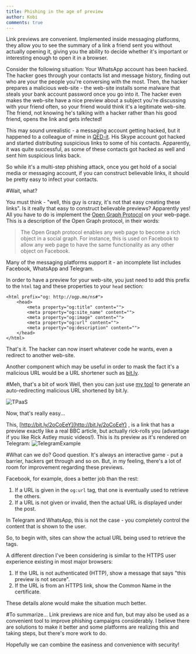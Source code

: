 ```yaml
---
title: Phishing in the age of preview
author: Kobi
comments: true
---
```

Link previews are convenient. Implemented inside messaging platforms, they allow you to see the summary of a link a friend sent you without actually opening it, giving you the ability to decide whether it's important or interesting enough to open it in a browser.

 Consider the following situation: Your WhatsApp account has been hacked. The hacker goes through your contacts list and message history, finding out who are your the people you're conversing with the most. Then, the hacker prepares a malicious web-site - the web-site installs some malware that steals your bank account password once you go into it. The hacker even makes the web-site have a nice preview about a subject you're discussing with your friend often, so your friend would think it's a legitimate web-site. The friend, not knowing he's talking with a hacker rather than his good friend, opens the link and gets infected!

This may sound unrealistic - a messaging account getting hacked, but it happened to a colleague of mine in [QED-it](http://qed-it.com). His Skype account got hacked and started distributing suspicious links to some of his contacts. Apparently, it was quite successful, as some of these contacts got hacked as well and sent him suspicious links back.

So while it's a multi-step phishing attack, once you get hold of a social media or messaging account, if you can construct believable links, it should be pretty easy to infect your contacts.

#Wait, what?

You must think - "well, this guy is crazy, it's not that easy creating these links". Is it really that easy to construct believable previews? Apparently yes! All you have to do is implement the [Open Graph Protocol](http://ogp.me/) on your web-page. This is a description of the Open Graph protocol, in their words:
> The Open Graph protocol enables any web page to become a rich object in a social graph. For instance, this is used on Facebook to allow any web page to have the same functionality as any other object on Facebook.

Many of the messaging platforms support it - an incomplete list includes Facebook, WhatsApp and Telegram.

In order to have a preview for your web-site, you just need to add this prefix to the `html` tag and these properties to your `head` section:
```
<html prefix="og: http://ogp.me/ns#">
    <head> 
        <meta property="og:title" content="">
        <meta property="og:site_name" content="">
        <meta property="og:image" content="">
        <meta property="og:url" content="">
        <meta property="og:description" content="">
    </head>
</html>
```
That's it. The hacker can now insert whatever code he wants, even a redirect to another web-site.

Another component which may be useful in order to mask the fact it's a malicious URL would be a URL shortener such as [bit.ly](http://bit.ly).

#Meh, that's a bit of work
Well, then you can just use [my tool](http://roll.kobi.one/generator.html) to generate an auto-redirecting malicious URL shortened by bit.ly.

![TPaaS](/content/images/2017/04/Untitled.png)

Now, that's really easy...

This, [http://bit.ly/2oCoEeY](http://bit.ly/2oCoEeY) , is a link that has a preview exactly like a real BBC article, but actually rick-rolls you (advantage if you like Rick Astley music videos!). This is its preview as it's rendered on Telegram:
![TelegramExample](/content/images/2017/04/Untitled-1.png)

#What can we do?
Good question. It's always an interactive game - put a barrier, hackers get through and so on. But, in my feeling, there's a lot of room for improvement regarding these previews.

Facebook, for example, does a better job than the rest:
1. If a URL is given in the `og:url` tag, that one is eventually used to retrieve the others.
2. If a URL is not given or invalid, then the actual URL is displayed under the post.

In Telegram and WhatsApp, this is not the case - you completely control the content that is shown to the user.

So, to begin with, sites can show the actual URL being used to retrieve the tags.

A different direction I've been considering is similar to the HTTPS user experience existing in most major browsers:
1. If the URL is not authenticated (HTTP), show a message that says "this preview is not secure".
2. If the URL is from an HTTPS link, show the Common Name in the certificate.

These details alone would make the situation much better.

#To summarize...
Link previews are nice and fun, but may also be used as a convenient tool to improve phishing campaigns considerably. I believe there are solutions to make it better and some platforms are realizing this and taking steps, but there's more work to do. 

Hopefully we can combine the easiness and convenience with security!
